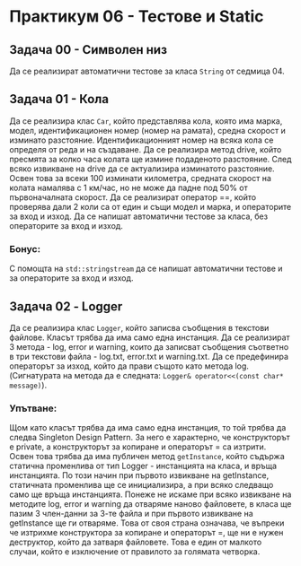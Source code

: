 # Практикум 06 - Тестове и Static

## Задача 00 - Символен низ
Да се реализират автоматични тестове за класа `String` от седмица 04.

## Задача 01 - Кола
Да се реализира клас `Car`, който представлява кола, която има марка, модел, идентификационен номер (номер на рамата), средна скорост и изминато разстояние. Идентификационният номер на всяка кола се определя от реда и на създаване. Да се реализира метод drive, който пресмята за колко часа колата ще измине подаденото разстояние. След всяко извикване на drive да се актуализира изминатото разстояние. Освен това за всеки 100 изминати километра, средната скорост на колата намалява с 1 км/час, но не може да падне под 50% от първоначалната скорост. Да се реализират оператор ==, който проверява дали 2 коли са от един и същи модел и марка, и операторите за вход и изход. Да се напишат автоматични тестове за класа, без операторите за вход и изход.

### Бонус:
С помощта на `std::stringstream` да се напишат автоматични тестове и за операторите за вход и изход.

## Задача 02 - Logger
Да се реализира клас `Logger`, който записва съобщения в текстови файлове. Класът трябва да има само една инстанция. Да се реализират 3 метода - log, error и warning, които да записват съобщения съответно в три текстови файла - log.txt, error.txt и warning.txt. Да се предефинира операторът за изход, който да прави същото като метода log. (Сигнатурата на метода да е следната: `Logger& operator<<(const char* message)`).

### Упътване:
Щом като класът трябва да има само една инстанция, то той трябва да следва Singleton Design Pattern. За него е характерно, че конструкторът е private, а конструкторът за копиране и операторът = са изтрити. Освен това трябва да има публичен метод `getInstance`, който съдържа статична променлива от тип Logger - инстанцията на класа, и връща инстанцията. По този начин при първото извикване на getInstance, статичната променлива ще се инициализира, а при всяко следващо само ще връща инстанцията. Понеже не искаме при всяко извикване на методите log, error и warning да отваряме наново файловете, в класа ще пазим 3 член-данни за 3-те файла и при първото извикване на getInstance ще ги отваряме. Това от своя страна означава, че въпреки че изтрихме конструктора за копиране и операторът =, ще ни е нужен деструктор, който да затваря файловете. Това е един от малкото случаи, който е изключение от правилото за голямата четворка.
